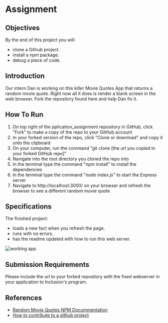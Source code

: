# Assignment

## Objectives

By the end of this project you will:

- clone a Github project.
- install a npm package.
- debug a piece of code.

## Introduction

Our intern Dan is working on this killer Movie Quotes App that returns a random movie quote. Right now all it does is render a blank screen in the web browser. Fork the repository found here and help Dan fix it.  

## How To Run

1. On top right of the pplication_assignment repository in GitHub, click "Fork" to make a copy of the repo to your GitHub account
2. In your forked version of the repo, click "Clone or download" and copy it onto the clipboard
3. On your computer, run the command "git clone [the url you copied in your forked GitHub repo]"
4. Navigate into the root directory you cloned the repo into
5. In the terminal type the command "npm install" to install the dependencies
6. In the terminal type the command "node index.js" to start the Express server
7. Navigate to http://localhost:3000/ on your browser and refresh the browser to see a different random movie quote 

## Specifications

The finished project:

- loads a new fact when you refresh the page.
- runs with no errors.
- has the readme updated with how to run this web server.

![working app](app.gif)

## Submission Requirements

Please include the url to your forked repository with the fixed webserver in your application to Inclusion's program.

## References

- [Random Movie Quotes NPM Docummentation](https://www.npmjs.com/package/random-movie-quotes)
- [How to contribute to a github project](https://akrabat.com/the-beginners-guide-to-contributing-to-a-github-project/)